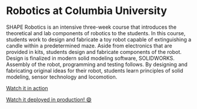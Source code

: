 # Robotics at Columbia University

SHAPE Robotics is an intensive three-week course that introduces the theoretical and lab
components of robotics to the students. In this course, students work to design and fabricate a
toy robot capable of extinguishing a candle within a predetermined maze. Aside from electronics
that are provided in kits, students design and fabricate components of the robot. Design is
finalized in modern solid modeling software, SOLIDWORKS. Assembly of the robot,
programming and testing follows. By designing and fabricating original ideas for their robot,
students learn principles of solid modeling, sensor technology and locomotion.


[Watch it in action](https://vimeo.com/738434074)

[Watch it deployed in production! 😄](https://vimeo.com/818934747)
